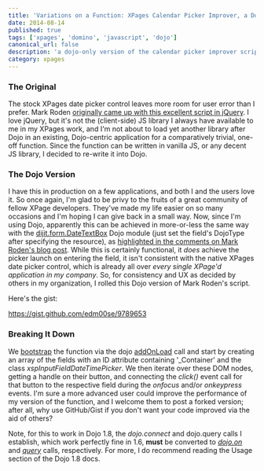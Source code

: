 ```yaml
---
title: 'Variations on a Function: XPages Calendar Picker Improver, a Dojo Version'
date: 2014-08-14
published: true
tags: ['xpages', 'domino', 'javascript', 'dojo']
canonical_url: false
description: 'a dojo-only version of the calendar picker improver script by Mark Roden'
category: xpages
---
```


### The Original

The stock XPages date picker control leaves more room for user error than I prefer. Mark Roden [originally came up with this excellent script in jQuery](http://xomino.com/2012/03/14/improving-user-interaction-with-xpages-date-picker/). I love jQuery, but it's not the (client-side) JS library I always have available to me in my XPages work, and I'm not about to load yet another library after Dojo in an existing, Dojo-centric application for a comparatively trivial, one-off function. Since the function can be written in vanilla JS, or any decent JS library, I decided to re-write it into Dojo.

### The Dojo Version

I have this in production on a few applications, and both I and the users love it. So once again, I'm glad to be privy to the fruits of a great community of fellow XPage developers. They've made my life easier on so many occasions and I'm hoping I can give back in a small way. Now, since I'm using Dojo, apparently this can be achieved in more-or-less the same way with the [dijit.form.DateTextBox](http://dojotoolkit.org/reference-guide/1.6/dijit/form/DateTextBox.html) Dojo module (just set the field's DojoType after specifying the resource), as [highlighted in the comments on Mark Roden's blog post](http://xomino.com/2012/03/14/improving-user-interaction-with-xpages-date-picker/#comment-312). While this is certainly functional, it _does_ achieve the picker launch on entering the field, it isn't consistent with the native XPages date picker control, which is already all over _every single XPage'd application in my company_. So, for consistency and UX as decided by others in my organization, I rolled this Dojo version of Mark Roden's script.

Here's the gist:

https://gist.github.com/edm00se/9789653

### Breaking It Down

We [bootstrap](http://en.wikipedia.org/wiki/Bootstrap) the function via the dojo [addOnLoad](http://dojotoolkit.org/reference-guide/1.6/dojo/addOnLoad.html) call and start by creating an array of the fields with an ID attribute containing '\_Container' and the class _xspInputFieldDateTimePicker_. We then iterate over these DOM nodes, getting a handle on their button, and connecting the _click()_ event call for that button to the respective field during the _onfocus_ and/or _onkeypress_ events. I'm sure a more advanced user could improve the performance of my version of the function, and I welcome them to post a forked version; after all, why use GitHub/Gist if you don't want your code improved via the aid of others?

Note, for this to work in Dojo 1.8, the _dojo.connect_ and dojo.query calls I establish, which work perfectly fine in 1.6, **must** be converted to [_dojo.on_](http://dojotoolkit.org/reference-guide/1.8/dojo/query.html#usage) and [_query_](http://dojotoolkit.org/reference-guide/1.8/dojo/on.html#usage) calls, respectively. For more, I do recommend reading the Usage section of the Dojo 1.8 docs.
